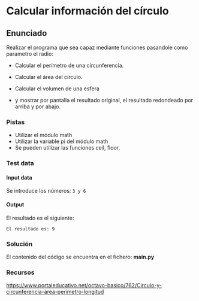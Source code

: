 # Calcular información del círculo
## Enunciado
Realizar el programa que sea capaz mediante funciones pasandole como parametro el radio:
* Calcular el perímetro de una circunferencia.
* Calcular el área del círculo.
* Calcular el volumen de una esfera

* y mostrar por pantalla el resultado original, el resultado redondeado por arriba y por abajo.

### Pistas
* Utilizar el módulo math
* Utilizar la variable pi del módulo math
* Se pueden utilizar las funciones ceil, floor.


### Test data
#### Input data
Se introduce los números: `3 y 6`

#### Output
El resultado es el siguiente:
```
El resultado es: 9
```

### Solución
El contenido del código se encuentra en el fichero: **main.py**


### Recursos
https://www.portaleducativo.net/octavo-basico/762/Circulo-y-circunferencia-area-perimetro-longitud